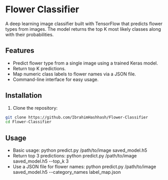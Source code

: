 # Flower Classifier

A deep learning image classifier built with TensorFlow that predicts flower types from images. The model returns the top K most likely classes along with their probabilities.

## Features

- Predict flower type from a single image using a trained Keras model.
- Return top K predictions.
- Map numeric class labels to flower names via a JSON file.
- Command-line interface for easy usage.

## Installation

1. Clone the repository:
```bash
git clone https://github.com/IbrahimHashhash/Flower-Classifier
cd Flower-Classifier
```
## Usage 
- Basic usage:
python predict.py /path/to/image saved_model.h5
- Return top 3 predictions:
python predict.py /path/to/image saved_model.h5 --top_k 3
- Use a JSON file for flower names:
python predict.py /path/to/image saved_model.h5 --category_names label_map.json
